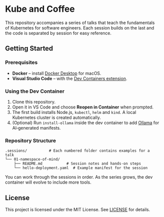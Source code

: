 # Kube and Coffee

This repository accompanies a series of talks that teach the fundamentals of Kubernetes for software engineers. Each session builds on the last and the code is separated by session for easy reference.

## Getting Started

### Prerequisites
* **Docker** – install [Docker Desktop](https://www.docker.com/products/docker-desktop/) for macOS.
* **Visual Studio Code** – with the [Dev Containers extension](https://marketplace.visualstudio.com/items?itemName=ms-vscode-remote.remote-containers).

### Using the Dev Container
1. Clone this repository.
2. Open it in VS Code and choose **Reopen in Container** when prompted.
3. The first build installs Node.js, `kubectl`, `helm` and `kind`. A local Kubernetes cluster is created automatically.
4. (Optional) Run `install-ollama` inside the dev container to add [Ollama](https://ollama.ai) for AI‑generated manifests.

### Repository Structure

```
.sessions/          # Each numbered folder contains examples for a talk
└── 01-namespace-of-mind/
    ├── README.md           # Session notes and hands-on steps
    └── hello-deployment.yaml  # Example manifest for the session
```

You can work through the sessions in order. As the series grows, the dev container will evolve to include more tools.

## License

This project is licensed under the MIT License. See [LICENSE](LICENSE) for details.
